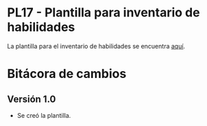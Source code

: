 # PL17 - Plantilla para inventario de habilidades

La plantilla para el inventario de habilidades se encuentra [aquí](https://docs.google.com/spreadsheets/d/1wfj6emaRAPAF736AG1LQwfq3NNbPaq7Wood_G4-hMgA/edit#gid=0).

# Bitácora de cambios

## Versión 1.0

- Se creó la plantilla.
